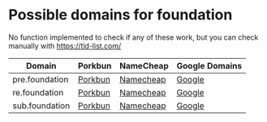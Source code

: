 # Possible domains for foundation

No function implemented to check if any of these work, but you can check manually with https://tld-list.com/

| Domain | Porkbun | NameCheap | Google Domains |
|---|---|---|---|
| pre.foundation | [Porkbun](https://porkbun.com/checkout/search?prb=e814663da1&tlds=&idnLanguage=&search=search&q=pre.foundation) | [Namecheap](https://www.namecheap.com/domains/registration/results/?domain=pre.foundation) | [Google](https://domains.google.com/registrar/search?searchTerm=pre.foundation) |
| re.foundation | [Porkbun](https://porkbun.com/checkout/search?prb=e814663da1&tlds=&idnLanguage=&search=search&q=re.foundation) | [Namecheap](https://www.namecheap.com/domains/registration/results/?domain=re.foundation) | [Google](https://domains.google.com/registrar/search?searchTerm=re.foundation) |
| sub.foundation | [Porkbun](https://porkbun.com/checkout/search?prb=e814663da1&tlds=&idnLanguage=&search=search&q=sub.foundation) | [Namecheap](https://www.namecheap.com/domains/registration/results/?domain=sub.foundation) | [Google](https://domains.google.com/registrar/search?searchTerm=sub.foundation) |
